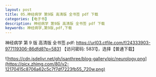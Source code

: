 ```yaml
---
layout: post
title: 05.神经病学 第9版 高清版 全书签 pdf 下载
categories: [电子书]
description: 神经病学 第9版 高清版 全书签 pdf 下载
keywords: 神经病学,第9版,pdf,下载
---
```


神经病学 第 9 版 高清版 全书签.pdf: https://url03.ctfile.com/f/24333903-977119306-86dfd8?p=5831 【访问密码: 5831】，选择【普通下载】

![https://cdn.jsdelivr.net/gh/isanthree/blog-gallery/pic/neurology.png](https://picx.zhimg.com/80/v2-12170415c8706a62c5c7f7df7223fb55_720w.png)
